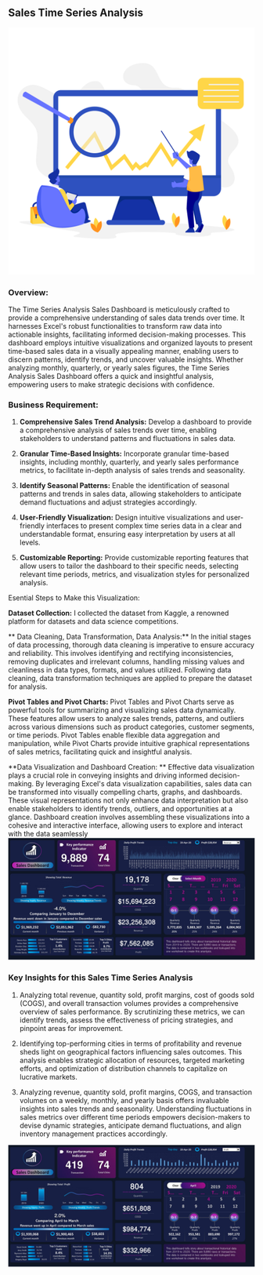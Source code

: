 ##  Sales Time Series Analysis
![Sales](https://github.com/Sadikctg/Project_8_Sales_Time_Series_Analysis_Dashboard_Excel/blob/main/images/market%20analysis%20illustration%20concept%20cover%20page.png)
### Overview: 
The Time Series Analysis Sales Dashboard is meticulously crafted to provide a comprehensive understanding of sales data trends over time. It harnesses Excel's robust functionalities to transform raw data into actionable insights, facilitating informed decision-making processes. This dashboard employs intuitive visualizations and organized layouts to present time-based sales data in a visually appealing manner, enabling users to discern patterns, identify trends, and uncover valuable insights. Whether analyzing monthly, quarterly, or yearly sales figures, the Time Series Analysis Sales Dashboard offers a quick and insightful analysis, empowering users to make strategic decisions with confidence.

### Business Requirement:

1. **Comprehensive Sales Trend Analysis:** Develop a dashboard to provide a comprehensive analysis of sales trends over time, enabling stakeholders to understand patterns and fluctuations in sales data.

2. **Granular Time-Based Insights:** Incorporate granular time-based insights, including monthly, quarterly, and yearly sales performance metrics, to facilitate in-depth analysis of sales trends and seasonality.

3. **Identify Seasonal Patterns:** Enable the identification of seasonal patterns and trends in sales data, allowing stakeholders to anticipate demand fluctuations and adjust strategies accordingly.

4. **User-Friendly Visualization:** Design intuitive visualizations and user-friendly interfaces to present complex time series data in a clear and understandable format, ensuring easy interpretation by users at all levels.

5. **Customizable Reporting:** Provide customizable reporting features that allow users to tailor the dashboard to their specific needs, selecting relevant time periods, metrics, and visualization styles for personalized analysis.

Esential Steps to Make this Visualization:

**Dataset Collection:** I collected the dataset from Kaggle, a renowned platform for datasets and data science competitions.

** Data Cleaning, Data Transformation, Data Analysis:** In the initial stages of data processing, thorough data cleaning is imperative to ensure accuracy and reliability. This involves identifying and rectifying inconsistencies, removing duplicates and irrelevant columns, handling missing values and cleanliness in data types, formats, and values utilized. Following data cleaning, data transformation techniques are applied to prepare the dataset for analysis. 

**Pivot Tables and Pivot Charts:** Pivot Tables and Pivot Charts serve as powerful tools for summarizing and visualizing sales data dynamically. These features allow users to analyze sales trends, patterns, and outliers across various dimensions such as product categories, customer segments, or time periods. Pivot Tables enable flexible data aggregation and manipulation, while Pivot Charts provide intuitive graphical representations of sales metrics, facilitating quick and insightful analysis.

**Data Visualization and Dashboard Creation: ** Effective data visualization plays a crucial role in conveying insights and driving informed decision-making. By leveraging Excel's data visualization capabilities, sales data can be transformed into visually compelling charts, graphs, and dashboards. These visual representations not only enhance data interpretation but also enable stakeholders to identify trends, outliers, and opportunities at a glance. Dashboard creation involves assembling these visualizations into a cohesive and interactive interface, allowing users to explore and interact with the data seamlessly
![Sales](https://github.com/Sadikctg/Project_8_Sales_Time_Series_Analysis_Dashboard_Excel/blob/main/images/Sales%20Analysis%2001-cropped.jpg)

### Key Insights for this  Sales Time Series Analysis

1. Analyzing total revenue, quantity sold, profit margins, cost of goods sold (COGS), and overall transaction volumes provides a comprehensive overview of sales performance. By scrutinizing these metrics, we can identify trends, assess the effectiveness of pricing strategies, and pinpoint areas for improvement.

2. Identifying top-performing cities in terms of profitability and revenue sheds light on geographical factors influencing sales outcomes. This analysis enables strategic allocation of resources, targeted marketing efforts, and optimization of distribution channels to capitalize on lucrative markets.

3. Analyzing revenue, quantity sold, profit margins, COGS, and transaction volumes on a weekly, monthly, and yearly basis offers invaluable insights into sales trends and seasonality. Understanding fluctuations in sales metrics over different time periods empowers decision-makers to devise dynamic strategies, anticipate demand fluctuations, and align inventory management practices accordingly.

![Sales](https://github.com/Sadikctg/Project_8_Sales_Time_Series_Analysis_Dashboard_Excel/blob/main/images/Sales%20Analysis%20001-cropped.jpg)

